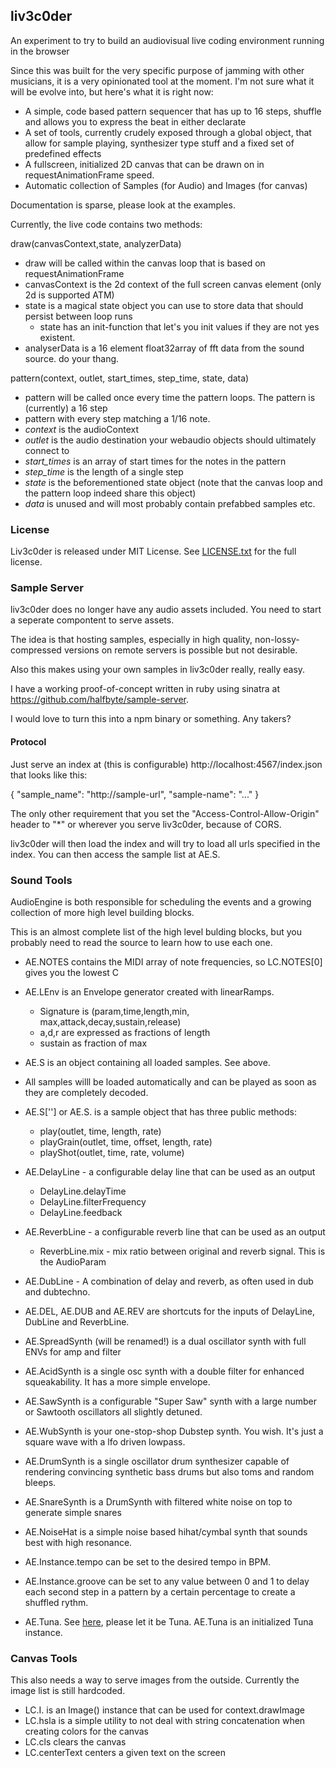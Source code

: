 ## liv3c0der

An experiment to try to build an audiovisual live coding environment running in the browser

Since this was built for the very specific purpose of jamming with other musicians, it is a very opinionated tool at the moment. I'm not sure what it will be evolve into, but here's what it is right now:

* A simple, code based pattern sequencer that has up to 16 steps, shuffle and allows you to express the beat in either declarate
* A set of tools, currently crudely exposed through a global object, that allow for sample playing, synthesizer type stuff and a fixed set of predefined effects
* A fullscreen, initialized 2D canvas that can be drawn on in requestAnimationFrame speed.
* Automatic collection of Samples (for Audio) and Images (for canvas)

Documentation is sparse, please look at the examples.

Currently, the live code contains two methods:

draw(canvasContext,state, analyzerData)
* draw will be called within the canvas loop that is based on requestAnimationFrame
* canvasContext is the 2d context of the full screen canvas element (only 2d is supported ATM)
* state is a magical state object you can use to store data that should persist between loop runs
  * state has an init-function that let's you init values if they are not yes existent.
* analyserData is a 16 element float32array of fft data from the sound source. do your thang.

pattern(context, outlet, start_times, step_time, state, data)
* pattern will be called once every time the pattern loops. The pattern is (currently) a 16 step
* pattern with every step matching a 1/16 note.
* *context* is the audioContext
* *outlet* is the audio destination your webaudio objects should ultimately connect to
* *start_times* is an array of start times for the notes in the pattern
* *step_time* is the length of a single step
* *state* is the beforementioned state object (note that the canvas loop and the pattern loop indeed share this object)
* *data* is unused and will most probably contain prefabbed samples etc.

### License

Liv3c0der is released under MIT License. See [LICENSE.txt](LICENSE.txt) for the full license.

### Sample Server

liv3c0der does no longer have any audio assets included. You need to start a seperate compontent to serve assets.

The idea is that hosting samples, especially in high quality, non-lossy-compressed versions on remote servers is possible but not desirable. 

Also this makes using your own samples in liv3c0der really, really easy.

I have a working proof-of-concept written in ruby using sinatra at https://github.com/halfbyte/sample-server.

I would love to turn this into a npm binary or something. Any takers?

#### Protocol

Just serve an index at (this is configurable) http://localhost:4567/index.json that looks like this:

{
  "sample_name": "http://sample-url",
  "sample-name": "..."
}

The only other requirement that you set the "Access-Control-Allow-Origin" header to "*" or wherever you serve liv3c0der, because of CORS.

liv3c0der will then load the index and will try to load all urls specified in the index. You can then access the sample list at AE.S.

### Sound Tools

AudioEngine is both responsible for scheduling the events and a growing collection of more high level building blocks.

This is an almost complete list of the high level bulding blocks, but you probably need to read the source to learn how to use each one.

* AE.NOTES contains the MIDI array of note frequencies, so LC.NOTES[0] gives you the lowest C
* AE.LEnv is an Envelope generator created with linearRamps.
  * Signature is (param,time,length,min, max,attack,decay,sustain,release)
  * a,d,r are expressed as fractions of length
  * sustain as fraction of max

* AE.S is an object containing all loaded samples. See above.
* All samples willl be loaded automatically and can be played as soon as they are completely decoded.
* AE.S['<samplename>'] or AE.S.<samplename> is a sample object that has three public methods:
  * play(outlet, time, length, rate)
  * playGrain(outlet, time, offset, length, rate)
  * playShot(outlet, time, rate, volume)
* AE.DelayLine - a configurable delay line that can be used as an output
  * DelayLine.delayTime
  * DelayLine.filterFrequency
  * DelayLine.feedback
* AE.ReverbLine - a configurable reverb line that can be used as an output
  * ReverbLine.mix - mix ratio between original and reverb signal. This is the AudioParam
* AE.DubLine - A combination of delay and reverb, as often used in dub and dubtechno.

* AE.DEL, AE.DUB and AE.REV are shortcuts for the inputs of DelayLine, DubLine and ReverbLine.
* AE.SpreadSynth (will be renamed!) is a dual oscillator synth with full ENVs for amp and filter
* AE.AcidSynth is a single osc synth with a double filter for enhanced squeakability. It has a more simple envelope.
* AE.SawSynth is a configurable "Super Saw" synth with a large number or Sawtooth oscillators all slightly detuned.
* AE.WubSynth is your one-stop-shop Dubstep synth. You wish. It's just a square wave with a lfo driven lowpass.

* AE.DrumSynth is a single oscillator drum synthesizer capable of rendering convincing synthetic bass drums but also toms and random bleeps.
* AE.SnareSynth is a DrumSynth with filtered white noise on top to generate simple snares
* AE.NoiseHat is a simple noise based hihat/cymbal synth that sounds best with high resonance.

* AE.Instance.tempo can be set to the desired tempo in BPM.
* AE.Instance.groove can be set to any value between 0 and 1 to delay each second step in a pattern by a certain percentage to create a shuffled rythm.

* AE.Tuna. See [here](https://github.com/Dinahmoe/tuna), please let it be Tuna. AE.Tuna is an initialized Tuna instance.

### Canvas Tools

This also needs a way to serve images from the outside. Currently the image list is still hardcoded.

* LC.I.<imagename> is an Image() instance that can be used for context.drawImage
* LC.hsla is a simple utility to not deal with string concatenation when creating colors for the canvas
* LC.cls clears the canvas
* LC.centerText centers a given text on the screen

